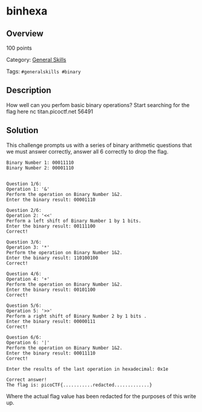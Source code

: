 # binhexa #
 
## Overview ##

100 points

Category: [General Skills](../)

Tags: `#generalskills #binary`

## Description ##

How well can you perfom basic binary operations?
Start searching for the flag here nc titan.picoctf.net 56491

## Solution ##

This challenge prompts us with a series of binary arithmetic questions that we must answer correctly, answer all 6 correctly to drop the flag.

    Binary Number 1: 00011110
    Binary Number 2: 00001110
    
    
    Question 1/6:
    Operation 1: '&'
    Perform the operation on Binary Number 1&2.
    Enter the binary result: 00001110
    
    Question 2/6:
    Operation 2: '<<'
    Perform a left shift of Binary Number 1 by 1 bits.
    Enter the binary result: 00111100
    Correct!
    
    Question 3/6:
    Operation 3: '*'
    Perform the operation on Binary Number 1&2.
    Enter the binary result: 110100100
    Correct!
    
    Question 4/6:
    Operation 4: '+'
    Perform the operation on Binary Number 1&2.
    Enter the binary result: 00101100
    Correct!
    
    Question 5/6:
    Operation 5: '>>'
    Perform a right shift of Binary Number 2 by 1 bits .
    Enter the binary result: 00000111
    Correct!
    
    Question 6/6:
    Operation 6: '|'
    Perform the operation on Binary Number 1&2.
    Enter the binary result: 00011110
    Correct!
    
    Enter the results of the last operation in hexadecimal: 0x1e
    
    Correct answer!
    The flag is: picoCTF{...........redacted.............}

Where the actual flag value has been redacted for the purposes of this write up.

